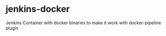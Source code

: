 # jenkins-docker
Jenkins Container with docker binaries to make it work with docker-pipeline plugin
